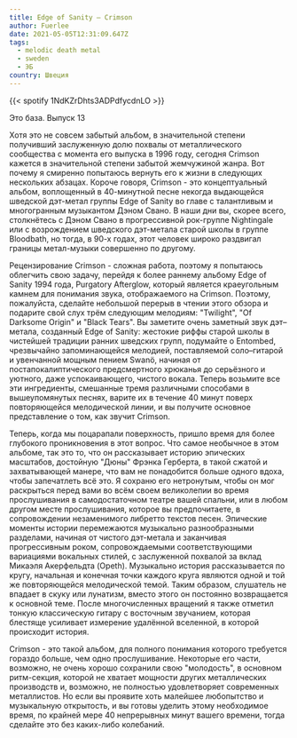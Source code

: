 ```yaml
---
title: Edge of Sanity — Crimson
author: Fuerlee
date: 2021-05-05T12:31:09.647Z
tags:
  - melodic death metal
  - sweden
  - ЭБ
country: Швеция
---
```

{{< spotify 1NdKZrDhts3ADPdfycdnLO >}}

Это база. Выпуск 13



Хотя это не совсем забытый альбом, в значительной степени получивший заслуженную долю похвалы от металлического сообщества с момента его выпуска в 1996 году, сегодня Crimson кажется в значительной степени забытой жемчужиной жанра. Вот почему я смиренно попытаюсь вернуть его к жизни в следующих нескольких абзацах. Короче говоря, Crimson - это концептуальный альбом, воплощенный в 40-минутной песне некогда выдающейся шведской дэт-метал группы Edge of Sanity во главе с талантливым и многогранным музыкантом Дэном Свано. В наши дни вы, скорее всего, столкнётесь с Дэном Свано в прогрессивной рок-группе Nightingale или с возрождением шведского дэт-метала старой школы в группе Bloodbath, но тогда, в 90-х годах, этот человек широко раздвигал границы метал-музыки совершенно по другому.



Рецензирование Crimson - сложная работа, поэтому я попытаюсь облегчить свою задачу, перейдя к более раннему альбому Edge of Sanity 1994 года, Purgatory Afterglow, который является краеугольным камнем для понимания звука, отображаемого на Crimson. Поэтому, пожалуйста, сделайте небольшой перерыв в чтении этого обзора и подарите свой слух трём следующим мелодиям: "Twilight", "Of Darksome Origin" и "Black Tears". Вы заметите очень заметный звук дэт–метала, созданный Edge of Sanity: жестокие риффы старой школы в чистейшей традиции ранних шведских групп, подумайте о Entombed, чрезвычайно запоминающейся мелодией, поставляемой соло–гитарой и увенчанной мощным пением Swanö, начиная от постапокалиптического предсмертного хрюканья до серьёзного и уютного, даже успокаивающего, чистого вокала. Теперь возьмите все эти ингредиенты, смешанные тремя различными способами в вышеупомянутых песнях, варите их в течение 40 минут поверх повторяющейся мелодической линии, и вы получите основное представление о том, как звучит Crimson.



Теперь, когда мы поцарапали поверхность, пришло время для более глубокого проникновения в этот вопрос. Что самое необычное в этом альбоме, так это то, что он рассказывает историю эпических масштабов, достойную "Дюны" Фрэнка Герберта, в такой сжатой и захватывающей манере, что вам не понадобится больше одного вдоха, чтобы запечатлеть всё это. Я сохраню его нетронутым, чтобы он мог раскрыться перед вами во всём своем великолепии во время прослушивания в самодостаточном театре вашей спальни, или в любом другом месте прослушивания, которое вы предпочитаете, в сопровождении незаменимого либретто текстов песен. Эпические моменты истории перемежаются музыкально разнообразными разделами, начиная от чистого дэт-метала и заканчивая прогрессивным роком, сопровождаемыми соответствующими вариациями вокальных стилей, с заслуженной похвалой за вклад Микаэля Акерфельдта (Opeth). Музыкально история рассказывается по кругу, начальная и конечная точки каждого круга являются одной и той же повторяющейся мелодической темой. Таким образом, слушатель не впадает в скуку или лунатизм, вместо этого он постоянно возвращается к основной теме. После многочисленных вращений я также отметил тонкую классическую гитару с восточным звучанием, которая блестяще усиливает измерение удалённой вселенной, в которой происходит история.



Crimson - это такой альбом, для полного понимания которого требуется гораздо больше, чем одно прослушивание. Некоторые его части, возможно, не очень хорошо сохранили свою "молодость", в основном ритм-секция, которой не хватает мощности других металлических производств и, возможно, не полностью удовлетворяет современных металлистов. Но если вы проявите хоть малейшее любопытство и музыкальную открытость, и вы готовы уделить этому необходимое время, по крайней мере 40 непрерывных минут вашего времени, тогда сделайте это без каких-либо колебаний.